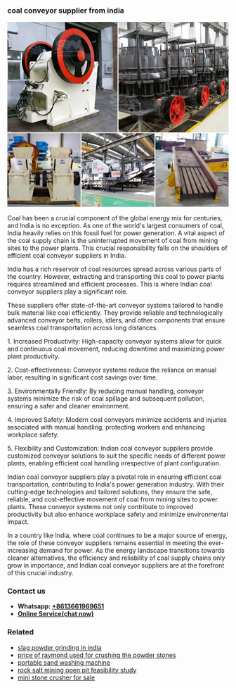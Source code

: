 <h3>coal conveyor supplier from india</h3><img src='1704951538.jpg' alt=''><p>Coal has been a crucial component of the global energy mix for centuries, and India is no exception. As one of the world's largest consumers of coal, India heavily relies on this fossil fuel for power generation. A vital aspect of the coal supply chain is the uninterrupted movement of coal from mining sites to the power plants. This crucial responsibility falls on the shoulders of efficient coal conveyor suppliers in India.</p><p>India has a rich reservoir of coal resources spread across various parts of the country. However, extracting and transporting this coal to power plants requires streamlined and efficient processes. This is where Indian coal conveyor suppliers play a significant role.</p><p>These suppliers offer state-of-the-art conveyor systems tailored to handle bulk material like coal efficiently. They provide reliable and technologically advanced conveyor belts, rollers, idlers, and other components that ensure seamless coal transportation across long distances.</p><p>1. Increased Productivity: High-capacity conveyor systems allow for quick and continuous coal movement, reducing downtime and maximizing power plant productivity.</p><p>2. Cost-effectiveness: Conveyor systems reduce the reliance on manual labor, resulting in significant cost savings over time.</p><p>3. Environmentally Friendly: By reducing manual handling, conveyor systems minimize the risk of coal spillage and subsequent pollution, ensuring a safer and cleaner environment.</p><p>4. Improved Safety: Modern coal conveyors minimize accidents and injuries associated with manual handling, protecting workers and enhancing workplace safety.</p><p>5. Flexibility and Customization: Indian coal conveyor suppliers provide customized conveyor solutions to suit the specific needs of different power plants, enabling efficient coal handling irrespective of plant configuration.</p><p>Indian coal conveyor suppliers play a pivotal role in ensuring efficient coal transportation, contributing to India's power generation industry. With their cutting-edge technologies and tailored solutions, they ensure the safe, reliable, and cost-effective movement of coal from mining sites to power plants. These conveyor systems not only contribute to improved productivity but also enhance workplace safety and minimize environmental impact.</p><p>In a country like India, where coal continues to be a major source of energy, the role of these conveyor suppliers remains essential in meeting the ever-increasing demand for power.  As the energy landscape transitions towards cleaner alternatives, the efficiency and reliability of coal supply chains only grow in importance, and Indian coal conveyor suppliers are at the forefront of this crucial industry.</p><h3>Contact us</h3><ul><li><strong>Whatsapp:&nbsp;<a href="https://wa.me/8613661969651">+8613661969651</a></strong></li><li><a href="https://swt.shibang-china.com/?git&amp;zhl&amp;coal conveyor supplier from india"><strong>Online Service(chat now)</strong></a></li></ul><h3>Related</h3><ul><li><a href='slag powder grinding in india.md'>slag powder grinding in india</a></li><li><a href='price of raymond used for crushing the powder stones.md'>price of raymond used for crushing the powder stones</a></li><li><a href='portable sand washing machine.md'>portable sand washing machine</a></li><li><a href='rock salt mining open pit feasibility study.md'>rock salt mining open pit feasibility study</a></li><li><a href='mini stone crusher for sale.md'>mini stone crusher for sale</a></li></ul>